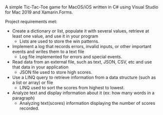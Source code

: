 A simple Tic-Tac-Toe game for MacOS/iOS written in C# using Visual Studio for Mac 2019 and Xamarin.Forms.

Project requirements met:
- Create a dictionary or list, populate it with several values, retrieve at least one value, and use it in your program  
  * Lists are used to store the win patterns.
- Implement a log that records errors, invalid inputs, or other important events and writes them to a text file
  * Log file implemented for errors and special events.
- Read data from an external file, such as text, JSON, CSV, etc and use that data in your application
  * JSON file used to store high scores.
- Use a LINQ query to retrieve information from a data structure (such as a list or array) or file
  * LINQ used to sort the scores from highest to lowest.
- Analyze text and display information about it (ex: how many words in a paragraph)
  * Analyzing text(scores) information displaying the number of scores recorded.
